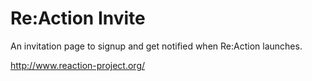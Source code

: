 # Re:Action Invite
An invitation page to signup and get notified when Re:Action launches.

http://www.reaction-project.org/
